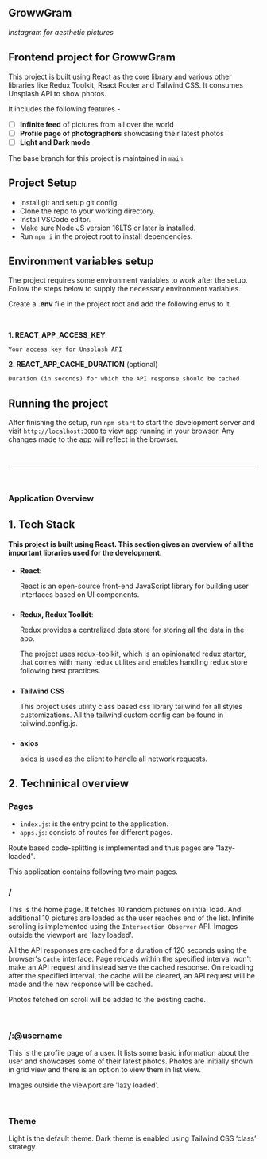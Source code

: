 ## GrowwGram

_Instagram for aesthetic pictures_

## Frontend project for GrowwGram

This project is built using React as the core library and various other libraries like Redux Toolkit, React Router and Tailwind CSS.
It consumes Unsplash API to show photos.

It includes the following features -

- [ ] **Infinite feed** of pictures from all over the world
- [ ] **Profile page of photographers** showcasing their latest photos
- [ ] **Light and Dark mode**

The base branch for this project is maintained in `main`.

## Project Setup

- Install git and setup git config.
- Clone the repo to your working directory.
- Install VSCode editor.
- Make sure Node.JS version 16LTS or later is installed.
- Run `npm i` in the project root to install dependencies.

## Environment variables setup

The project requires some environment variables to work after the setup. Follow the steps below to supply the necessary environment variables.

Create a **.env** file in the project root and add the following envs to it.

<br />

**1. REACT_APP_ACCESS_KEY**

`Your access key for Unsplash API`

**2. REACT_APP_CACHE_DURATION** (optional)

`Duration (in seconds) for which the API response should be cached`

## Running the project

After finishing the setup, run `npm start` to start the development server and visit `http://localhost:3000` to view app running in your browser.
Any changes made to the app will reflect in the browser.

<br />
<hr />
<br />

### Application Overview

## 1. Tech Stack

<h4>This project is built using React. This section gives an overview of all the important libraries used for the development.</h4>

- **React**:

  React is an open-source front-end JavaScript library for building user interfaces based on UI components.

#####

- **Redux, Redux Toolkit**:

  Redux provides a centralized data store for storing all the data in the app.

  The project uses redux-toolkit, which is an opinionated redux starter, that comes with many redux utilites and enables handling redux store following best practices.

#####

- **Tailwind CSS**

  This project uses utility class based css library tailwind for all styles customizations. All the tailwind custom config can be found in tailwind.config.js.

#####

- **axios**

  axios is used as the client to handle all network requests.

## 2. Techninical overview

### Pages

- `index.js`: is the entry point to the application.
- `apps.js`: consists of routes for different pages.

Route based code-splitting is implemented and thus pages are "lazy-loaded".

This application contains following two main pages.

### /

This is the home page. It fetches 10 random pictures on intial load.
And additional 10 pictures are loaded as the user reaches end of the list.
Infinite scrolling is implemented using the `Intersection Observer` API.
Images outside the viewport are 'lazy loaded'.

All the API responses are cached for a duration of 120 seconds using the browser's `Cache` interface.
Page reloads within the specified interval won't make an API request and instead serve the cached response.
On reloading after the specified interval, the cache will be cleared, an API request will be made and the new response will be cached.

Photos fetched on scroll will be added to the existing cache.

<br />

### /:@username

This is the profile page of a user. It lists some basic information about the user and showcases some of their latest photos.
Photos are initially shown in grid view and there is an option to view them in list view.

Images outside the viewport are 'lazy loaded'.

<br />

### Theme

Light is the default theme.
Dark theme is enabled using Tailwind CSS ‘class’ strategy.
